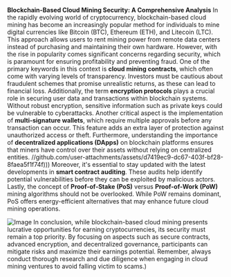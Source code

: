 **Blockchain-Based Cloud Mining Security: A Comprehensive Analysis**
In the rapidly evolving world of cryptocurrency, blockchain-based cloud mining has become an increasingly popular method for individuals to mine digital currencies like Bitcoin (BTC), Ethereum (ETH), and Litecoin (LTC). This approach allows users to rent mining power from remote data centers instead of purchasing and maintaining their own hardware. However, with the rise in popularity comes significant concerns regarding security, which is paramount for ensuring profitability and preventing fraud.
One of the primary keywords in this context is **cloud mining contracts**, which often come with varying levels of transparency. Investors must be cautious about fraudulent schemes that promise unrealistic returns, as these can lead to financial loss. Additionally, the term **encryption protocols** plays a crucial role in securing user data and transactions within blockchain systems. Without robust encryption, sensitive information such as private keys could be vulnerable to cyberattacks.
Another critical aspect is the implementation of **multi-signature wallets**, which require multiple approvals before any transaction can occur. This feature adds an extra layer of protection against unauthorized access or theft. Furthermore, understanding the importance of **decentralized applications (DApps)** on blockchain platforms ensures that miners have control over their assets without relying on centralized entities.
 //github.com/user-attachments/assets/d7419ec9-dc67-403f-bf28-8faea5f1f74f)))
Moreover, it's essential to stay updated with the latest developments in **smart contract auditing**. These audits help identify potential vulnerabilities before they can be exploited by malicious actors. Lastly, the concept of **Proof-of-Stake (PoS)** versus **Proof-of-Work (PoW)** mining algorithms should not be overlooked. While PoW remains dominant, PoS offers energy-efficient alternatives that may enhance future cloud mining operations.

![Image](https://github.com/user-attachments/assets/d7419ec9-dc67-403f-bf28-8faea5f1f74f)
In conclusion, while blockchain-based cloud mining presents lucrative opportunities for earning cryptocurrencies, its security must remain a top priority. By focusing on aspects such as secure contracts, advanced encryption, and decentralized governance, participants can mitigate risks and maximize their earnings potential. Remember, always conduct thorough research and due diligence when engaging in cloud mining ventures to avoid falling victim to scams.)
